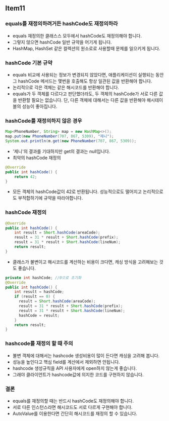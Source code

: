 ## Item11
### equals를 재정의하려거든 hashCode도 재정의하라
* equals 재정의한 클래스스 모두에서 hashCode도 재정의해야 합니다.
* 그렇지 않으면 hashCode 일반 규약을 어기게 됩니다.
* HashMap, HashSet 같은 컬렉션의 원소로로 사용할때 문제를 일으키게 됩니다.

### hashCode 기본 규약
- equals 비교에 사용되는 정보가 변경되지 않았다면, 애플리케이션이 실행되는 동안 그 hashCode 메서드는 몇번을 호출해도 항상 일관된 값을 반환해야 합니다.
- 논리적으로 각은 객체는 같은 해시코드를 반환해야 합니다.
- equals가 두 객체를 다르다고 판단했더라도, 두 객체의 hashCode가 서로 다른 값을 반환할 필요는 없습니다. 단, 다른 객체에 대해서는 다른 값을 반환해야 해시테이블의 성능이 좋아집니다.

### hashCode를 재정의하지 않은 경우
```java
Map<PhoneNumber, String> map = new HashMap<>();
map.put(new PhoneNumber(707, 867, 5309), "제니");
System.out.println(m.get(new PhoneNumber(707, 867, 5309));
```
* '제니'의 결과를 기대하지만 get의 결과는 null입니다.
* 최악의 hashCode 재정의
```java
@Override
public int hashCode() {
    return 42;    
}
```
* 모든 객체의 hashCode값이 42로 반환됩니다. 성능적으로도 떨어지고 논리적으로도 부적합하기에 규약을 따라야합니다.

### hashCode 재정의
```java
@Override
public int hashCode() {
    int result = Short.hashCode(areaCode);
    result = 31 * result + Short.hashCode(prefix);
    result = 31 * result + Short.hashCode(lineNum);
    return result;
}
```
* 클래스가 불변이고 해시코드를 계산하는 비용이 크다면, 캐싱 방식을 고려해보는 것도 좋습니다.
```java
private int hashCode; //0으로 초기화
@Override
public int hashCode() {
    int result = hashCode;
    if (result == 0) {
      result = Short.hashCode(areaCode);
      result = 31 * result + Short.hashCode(prefix);
      result = 31 * result + Short.hashCode(lineNum);
      hashCode = result;
    }
    return result;
}
```

### hashcode를 재정의 할 때 주의
- 불변 객체에 대해서는 hashcode 생성비용이 많이 든다면 캐싱을 고려해 봅니다.
- 성능을 높인다고 핵심 field를 계산에서 제외하면 안됩니다.
- hashcode 생성규칙을 API 사용자에게 open하지 않는게 좋습니다.
- 그래야 클라이언트가 hashcode값에 의지한 코드를 구현하지 않습니다.
    
### 결론
* equals를 재정의할 때는 반드시 hashCode도 재정의해야 합니다.
* 서로 다른 인스턴스라면 해시코드도 서로 다르게 구현해야 합니다.
* AutoValue를 이용한다면 간단히 해시코드를 재정의 할 수 있습니다.
